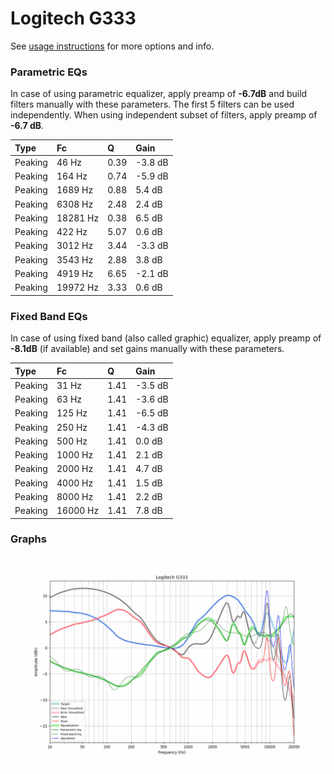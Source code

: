 # Logitech G333
See [usage instructions](https://github.com/jaakkopasanen/AutoEq#usage) for more options and info.

### Parametric EQs
In case of using parametric equalizer, apply preamp of **-6.7dB** and build filters manually
with these parameters. The first 5 filters can be used independently.
When using independent subset of filters, apply preamp of **-6.7 dB**.

| Type    | Fc       |    Q | Gain    |
|:--------|:---------|:-----|:--------|
| Peaking | 46 Hz    | 0.39 | -3.8 dB |
| Peaking | 164 Hz   | 0.74 | -5.9 dB |
| Peaking | 1689 Hz  | 0.88 | 5.4 dB  |
| Peaking | 6308 Hz  | 2.48 | 2.4 dB  |
| Peaking | 18281 Hz | 0.38 | 6.5 dB  |
| Peaking | 422 Hz   | 5.07 | 0.6 dB  |
| Peaking | 3012 Hz  | 3.44 | -3.3 dB |
| Peaking | 3543 Hz  | 2.88 | 3.8 dB  |
| Peaking | 4919 Hz  | 6.65 | -2.1 dB |
| Peaking | 19972 Hz | 3.33 | 0.6 dB  |

### Fixed Band EQs
In case of using fixed band (also called graphic) equalizer, apply preamp of **-8.1dB**
(if available) and set gains manually with these parameters.

| Type    | Fc       |    Q | Gain    |
|:--------|:---------|:-----|:--------|
| Peaking | 31 Hz    | 1.41 | -3.5 dB |
| Peaking | 63 Hz    | 1.41 | -3.6 dB |
| Peaking | 125 Hz   | 1.41 | -6.5 dB |
| Peaking | 250 Hz   | 1.41 | -4.3 dB |
| Peaking | 500 Hz   | 1.41 | 0.0 dB  |
| Peaking | 1000 Hz  | 1.41 | 2.1 dB  |
| Peaking | 2000 Hz  | 1.41 | 4.7 dB  |
| Peaking | 4000 Hz  | 1.41 | 1.5 dB  |
| Peaking | 8000 Hz  | 1.41 | 2.2 dB  |
| Peaking | 16000 Hz | 1.41 | 7.8 dB  |

### Graphs
![](./Logitech%20G333.png)